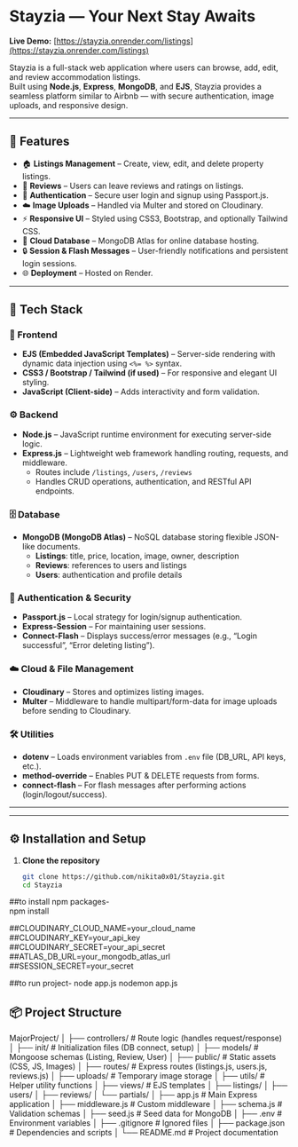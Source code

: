 #  Stayzia — Your Next Stay Awaits

**Live Demo:** [https://stayzia.onrender.com/listings](https://stayzia.onrender.com/listings)

Stayzia is a full-stack web application where users can browse, add, edit, and review accommodation listings.  
Built using **Node.js**, **Express**, **MongoDB**, and **EJS**, Stayzia provides a seamless platform similar to Airbnb — with secure authentication, image uploads, and responsive design.

---

## 🚀 Features

- 🏠 **Listings Management** – Create, view, edit, and delete property listings.
- 💬 **Reviews** – Users can leave reviews and ratings on listings.
- 🔐 **Authentication** – Secure user login and signup using Passport.js.
- ☁️ **Image Uploads** – Handled via Multer and stored on Cloudinary.
- ⚡ **Responsive UI** – Styled using CSS3, Bootstrap, and optionally Tailwind CSS.
- 💾 **Cloud Database** – MongoDB Atlas for online database hosting.
- 🔒 **Session & Flash Messages** – User-friendly notifications and persistent login sessions.
- 🌐 **Deployment** – Hosted on Render.

---

## 🧩 Tech Stack

### 🎨 Frontend
- **EJS (Embedded JavaScript Templates)** – Server-side rendering with dynamic data injection using `<%= %>` syntax.
- **CSS3 / Bootstrap / Tailwind (if used)** – For responsive and elegant UI styling.
- **JavaScript (Client-side)** – Adds interactivity and form validation.

### ⚙️ Backend
- **Node.js** – JavaScript runtime environment for executing server-side logic.
- **Express.js** – Lightweight web framework handling routing, requests, and middleware.
  - Routes include `/listings`, `/users`, `/reviews`
  - Handles CRUD operations, authentication, and RESTful API endpoints.

### 🗄️ Database
- **MongoDB (MongoDB Atlas)** – NoSQL database storing flexible JSON-like documents.
  - **Listings**: title, price, location, image, owner, description
  - **Reviews**: references to users and listings
  - **Users**: authentication and profile details

### 🔐 Authentication & Security
- **Passport.js** – Local strategy for login/signup authentication.
- **Express-Session** – For maintaining user sessions.
- **Connect-Flash** – Displays success/error messages (e.g., “Login successful”, “Error deleting listing”).

### ☁️ Cloud & File Management
- **Cloudinary** – Stores and optimizes listing images.
- **Multer** – Middleware to handle multipart/form-data for image uploads before sending to Cloudinary.

### 🛠️ Utilities
- **dotenv** – Loads environment variables from `.env` file (DB_URL, API keys, etc.).
- **method-override** – Enables PUT & DELETE requests from forms.
- **connect-flash** – For flash messages after performing actions (login/logout/success).

---


---

## ⚙️ Installation and Setup

1. **Clone the repository**
   ```bash
   git clone https://github.com/nikita0x01/Stayzia.git
   cd Stayzia
##to install npm packages-   
npm install


##CLOUDINARY_CLOUD_NAME=your_cloud_name
##CLOUDINARY_KEY=your_api_key
##CLOUDINARY_SECRET=your_api_secret
##ATLAS_DB_URL=your_mongodb_atlas_url
##SESSION_SECRET=your_secret

##to run project-
node app.js
nodemon app.js


## 📦 Project Structure
MajorProject/
│
├── controllers/          # Route logic (handles request/response)
│
├── init/                 # Initialization files (DB connect, setup)
│
├── models/               # Mongoose schemas (Listing, Review, User)
│
├── public/               # Static assets (CSS, JS, Images)
│
├── routes/               # Express routes (listings.js, users.js, reviews.js)
│
├── uploads/              # Temporary image storage
│
├── utils/                # Helper utility functions
│
├── views/                # EJS templates
│   ├── listings/
│   ├── users/
│   ├── reviews/
│   └── partials/
│
├── app.js                # Main Express application
│
├── middleware.js         # Custom middleware
│
├── schema.js             # Validation schemas
│
├── seed.js               # Seed data for MongoDB
│
├── .env                  # Environment variables
│
├── .gitignore            # Ignored files
│
├── package.json          # Dependencies and scripts
│
└── README.md             # Project documentation
